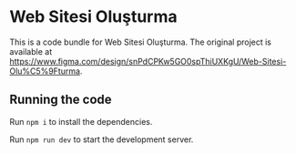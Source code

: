 
  # Web Sitesi Oluşturma

  This is a code bundle for Web Sitesi Oluşturma. The original project is available at https://www.figma.com/design/snPdCPKw5GO0spThiUXKgU/Web-Sitesi-Olu%C5%9Fturma.

  ## Running the code

  Run `npm i` to install the dependencies.

  Run `npm run dev` to start the development server.
  